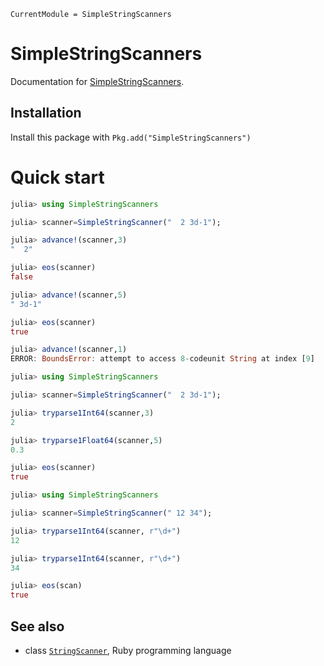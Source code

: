 ```@meta
CurrentModule = SimpleStringScanners
```

# SimpleStringScanners

Documentation for [SimpleStringScanners](https://github.com/hsugawa8651/SimpleStringScanners.jl).


## Installation

Install this package with `Pkg.add("SimpleStringScanners")`

# Quick start

```julia
julia> using SimpleStringScanners

julia> scanner=SimpleStringScanner("  2 3d-1");

julia> advance!(scanner,3)
"  2"

julia> eos(scanner)
false

julia> advance!(scanner,5)
" 3d-1"

julia> eos(scanner)
true

julia> advance!(scanner,1)
ERROR: BoundsError: attempt to access 8-codeunit String at index [9]
```

```julia
julia> using SimpleStringScanners

julia> scanner=SimpleStringScanner("  2 3d-1");

julia> tryparse1Int64(scanner,3)
2

julia> tryparse1Float64(scanner,5)
0.3

julia> eos(scanner)
true
```

```julia
julia> using SimpleStringScanners

julia> scanner=SimpleStringScanner(" 12 34");

julia> tryparse1Int64(scanner, r"\d+")
12

julia> tryparse1Int64(scanner, r"\d+")
34

julia> eos(scan)
true
```


## See also


* class [`StringScanner`](https://docs.ruby-lang.org/en/3.3/StringScanner.html), Ruby programming language
